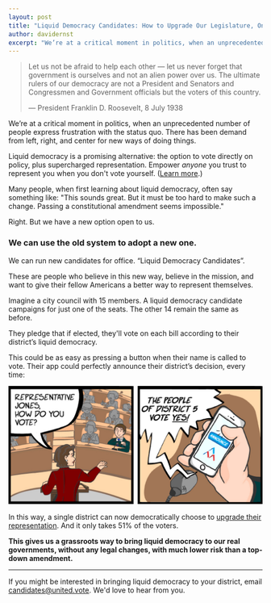 ```yaml
---
layout: post
title: "Liquid Democracy Candidates: How to Upgrade Our Legislature, One Seat at a Time"
author: davidernst
excerpt: "We’re at a critical moment in politics, when an unprecedented number of people express frustration with the status quo. There has been demand from left, right, and center for new ways of doing things."
---
```


> Let us not be afraid to help each other — let us never forget that government is ourselves and not an alien power over us. The ultimate rulers of our democracy are not a President and Senators and Congressmen and Government officials but the voters of this country.
>
> — President Franklin D. Roosevelt, 8 July 1938

We’re at a critical moment in politics, when an unprecedented number of people express frustration with the status quo. There has been demand from left, right, and center for new ways of doing things.

Liquid democracy is a promising alternative: the option to vote directly on policy, plus supercharged representation. Empower *anyone* you trust to represent you when you don't vote yourself. ([Learn more](/2016/09/21/what-is-liquid-democracy/).)

Many people, when first learning about liquid democracy, often say something like: "This sounds great. But it must be too hard to make such a change. Passing a constitutional amendment seems impossible."

Right. But we have a new option open to us.

### We can use the old system to adopt a new one.

We can run new candidates for office. “Liquid Democracy Candidates”.

These are people who believe in this new way, believe in the mission, and want to give their fellow Americans a better way to represent themselves.

Imagine a city council with 15 members. A liquid democracy candidate campaigns for just one of the seats. The other 14 remain the same as before.

They pledge that if elected, they'll vote on each bill according to their district’s liquid democracy.

This could be as easy as pressing a button when their name is called to vote. Their app could perfectly announce their district’s decision, every time:

![](/assets/article_images/2017-07-04-running-liquid-democracy-candidates/app-announces-vote.jpg)

In this way, a single district can now democratically choose to [upgrade their representation](/2017/10/27/liquid-democracy-is-not-direct-democracy/). And it only takes 51% of the voters.

**This gives us a grassroots way to bring liquid democracy to our real governments, without any legal changes, with much lower risk than a top-down amendment.**

--------

If you might be interested in bringing liquid democracy to your district, email [candidates@united.vote](mailto:candidates@united.vote). We'd love to hear from you.
